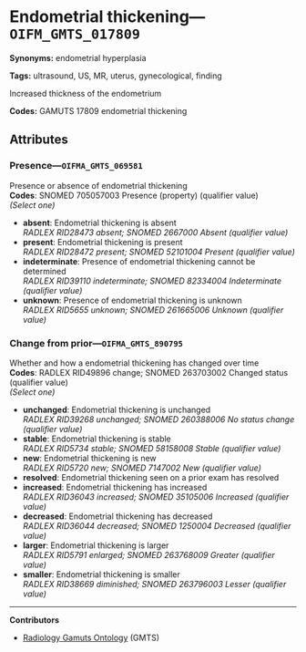 # Endometrial thickening—`OIFM_GMTS_017809`

**Synonyms:** endometrial hyperplasia

**Tags:** ultrasound, US, MR, uterus, gynecological, finding

Increased thickness of the endometrium

**Codes:** GAMUTS 17809 endometrial thickening

## Attributes

### Presence—`OIFMA_GMTS_069581`

Presence or absence of endometrial thickening  
**Codes**: SNOMED 705057003 Presence (property) (qualifier value)  
*(Select one)*

- **absent**: Endometrial thickening is absent  
_RADLEX RID28473 absent; SNOMED 2667000 Absent (qualifier value)_
- **present**: Endometrial thickening is present  
_RADLEX RID28472 present; SNOMED 52101004 Present (qualifier value)_
- **indeterminate**: Presence of endometrial thickening cannot be determined  
_RADLEX RID39110 indeterminate; SNOMED 82334004 Indeterminate (qualifier value)_
- **unknown**: Presence of endometrial thickening is unknown  
_RADLEX RID5655 unknown; SNOMED 261665006 Unknown (qualifier value)_

### Change from prior—`OIFMA_GMTS_890795`

Whether and how a endometrial thickening has changed over time  
**Codes**: RADLEX RID49896 change; SNOMED 263703002 Changed status (qualifier value)  
*(Select one)*

- **unchanged**: Endometrial thickening is unchanged  
_RADLEX RID39268 unchanged; SNOMED 260388006 No status change (qualifier value)_
- **stable**: Endometrial thickening is stable  
_RADLEX RID5734 stable; SNOMED 58158008 Stable (qualifier value)_
- **new**: Endometrial thickening is new  
_RADLEX RID5720 new; SNOMED 7147002 New (qualifier value)_
- **resolved**: Endometrial thickening seen on a prior exam has resolved  
- **increased**: Endometrial thickening has increased  
_RADLEX RID36043 increased; SNOMED 35105006 Increased (qualifier value)_
- **decreased**: Endometrial thickening has decreased  
_RADLEX RID36044 decreased; SNOMED 1250004 Decreased (qualifier value)_
- **larger**: Endometrial thickening is larger  
_RADLEX RID5791 enlarged; SNOMED 263768009 Greater (qualifier value)_
- **smaller**: Endometrial thickening is smaller  
_RADLEX RID38669 diminished; SNOMED 263796003 Lesser (qualifier value)_

---

**Contributors**

- [Radiology Gamuts Ontology](https://gamuts.net/) (GMTS)